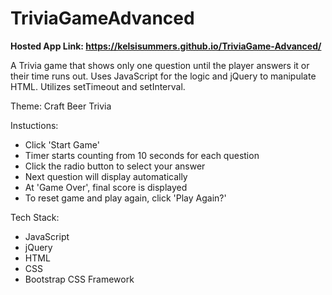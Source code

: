 # TriviaGameAdvanced

<strong>Hosted App Link: https://kelsisummers.github.io/TriviaGame-Advanced/</strong>

A Trivia game that shows only one question until the player answers it or their time runs out. Uses JavaScript for the logic and jQuery to manipulate HTML. Utilizes setTimeout and setInterval.

Theme: Craft Beer Trivia

Instuctions:
  - Click 'Start Game'
  - Timer starts counting from 10 seconds for each question
  - Click the radio button to select your answer
  - Next question will display automatically
  - At 'Game Over', final score is displayed
  - To reset game and play again, click 'Play Again?'
  
Tech Stack:
  - JavaScript
  - jQuery
  - HTML
  - CSS
  - Bootstrap CSS Framework
